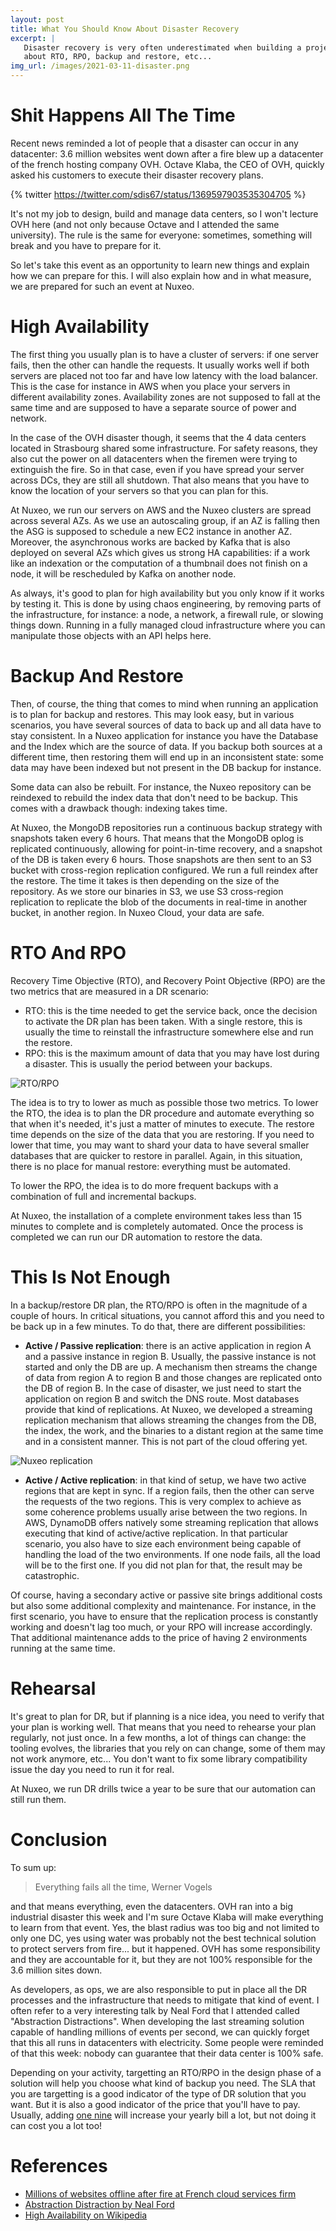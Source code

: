 ```yaml
---
layout: post
title: What You Should Know About Disaster Recovery
excerpt: |
   Disaster recovery is very often underestimated when building a project. Here is what you should know: we will talk
   about RTO, RPO, backup and restore, etc...
img_url: /images/2021-03-11-disaster.png
---
```



Shit Happens All The Time
=========================

Recent news reminded a lot of people that a disaster can occur in any datacenter: 3.6 million websites went down after
a fire blew up a datacenter of the french hosting company OVH. Octave Klaba, the CEO of OVH, quickly asked his customers to execute their disaster recovery plans.

{% twitter https://twitter.com/sdis67/status/1369597903535304705 %}

It's not my job to design, build and manage data centers, so I won't lecture OVH here (and not only because Octave and I attended the same university). The rule is the same for everyone: sometimes, something will break and you have to prepare for it.

So let's take this event as an opportunity to learn new things and explain how we can prepare for this. I will also explain how and in what measure, we are prepared for such an event at Nuxeo.

High Availability
=================

The first thing you usually plan is to have a cluster of servers: if one server fails, then the other can handle the requests. It usually works well if both servers are placed not too far and have low latency with the load balancer. This is the case for instance in AWS when you place your servers in different availability zones. Availability zones are not supposed to fall at the same time and are supposed to have a separate source of power and network.

In the case of the OVH disaster though, it seems that the 4 data centers located in Strasbourg shared some infrastructure. For safety reasons, they also cut the power on all datacenters when the firemen were trying to extinguish the fire. So in that case, even if you have spread your server across DCs, they are still all shutdown. That also means that you have to know the location of your servers so that you can plan for this.

At Nuxeo, we run our servers on AWS and the Nuxeo clusters are spread across several AZs. As we use an autoscaling group, if an AZ is falling then the ASG is supposed to schedule a new EC2 instance in another AZ. Moreover, the asynchronous works are backed by Kafka that is also deployed on several AZs which gives us strong HA capabilities: if a work like an indexation or the computation of a thumbnail does not finish on a node, it will be rescheduled by Kafka on another node.

As always, it's good to plan for high availability but you only know if it works by testing it. This is done by using chaos engineering, by removing parts of the infrastructure, for instance: a node, a network, a firewall rule, or slowing things down. Running in a fully managed cloud infrastructure where you can manipulate those objects with an API helps here.


Backup And Restore
==================

Then, of course, the thing that comes to mind when running an application is to plan for backup and restores. This may look easy, but in various scenarios, you have several sources of data to back up and all data have to stay consistent. In a Nuxeo application for instance you have the Database and the Index which are the source of data. If you backup both sources at a different time, then restoring them will end up in an inconsistent state: some data may have been indexed but not present in the DB backup for instance.

Some data can also be rebuilt. For instance, the Nuxeo repository can be reindexed to rebuild the index data that don't need to be backup. This comes with a drawback though: indexing takes time.

At Nuxeo, the MongoDB repositories run a continuous backup strategy with snapshots taken every 6 hours. That means that the MongoDB oplog is replicated continuously, allowing for point-in-time recovery, and a snapshot of the DB is taken every 6 hours. Those snapshots are then sent to an S3 bucket with cross-region replication configured. We run a full reindex after the restore. The time it takes is then depending on the size of the repository. As we store our binaries in S3, we use S3 cross-region replication to replicate the blob of the documents in real-time in another bucket, in another region. In Nuxeo Cloud, your data are safe.

RTO And RPO
===========

Recovery Time Objective (RTO), and Recovery Point Objective (RPO) are the two metrics that are measured in a DR scenario:

 * RTO: this is the time needed to get the service back, once the decision to activate the DR plan has been taken. With a single restore, this is usually the time to reinstall the infrastructure somewhere else and run the restore.
 * RPO: this is the maximum amount of data that you may have lost during a disaster. This is usually the period between your backups.


 ![RTO/RPO](/images/2021-03-11-rto-rpo.png)

The idea is to try to lower as much as possible those two metrics. To lower the RTO, the idea is to plan the DR procedure and automate everything so that when it's needed, it's just a matter of minutes to execute. The restore time depends on the size of the data that you are restoring. If you need to lower that time, you may want to shard your data to have several smaller databases that are quicker to restore in parallel. Again, in this situation, there is no place for manual restore: everything must be automated.

To lower the RPO, the idea is to do more frequent backups with a combination of full and incremental backups.

At Nuxeo, the installation of a complete environment takes less than 15 minutes to complete and is completely automated. Once the process is completed we can run our DR automation to restore the data.


This Is Not Enough
==================

In a backup/restore DR plan, the RTO/RPO is often in the magnitude of a couple of hours. In critical situations, you cannot afford this and you need to be back up in a few minutes. To do that, there are different possibilities:

 * **Active / Passive replication**: there is an active application in region A and a passive instance in region B. Usually, the passive instance is not started and only the DB are up. A mechanism then streams the change of data from region A to region B and those changes are replicated onto the DB of region B. In the case of disaster, we just need to start the application on region B and switch the DNS route. Most databases provide that kind of replications. At Nuxeo, we developed a streaming replication mechanism that allows streaming the changes from the DB, the index, the work, and the binaries to a distant region at the same time and in a consistent manner. This is not part of the cloud offering yet.

  ![Nuxeo replication](/images/2021-03-11-nuxeo-replication.png)

 * **Active / Active replication**: in that kind of setup, we have two active regions that are kept in sync. If a region fails, then the other can serve the requests of the two regions. This is very complex to achieve as some coherence problems usually arise between the two regions. In AWS, DynamoDB offers natively some streaming replication that allows executing that kind of active/active replication. In that particular scenario, you also have to size each environment being capable of handling the load of the two environments. If one node fails, all the load will be to the first one. If you did not plan for that, the result may be catastrophic.

Of course, having a secondary active or passive site brings additional costs but also some additional complexity and maintenance. For instance, in the first scenario, you have to ensure that the replication process is constantly working and doesn't lag too much, or your RPO will increase accordingly. That additional maintenance adds to the price of having 2 environments running at the same time.


Rehearsal
=========

It's great to plan for DR, but if planning is a nice idea, you need to verify that your plan is working well. That means that you need to rehearse your plan regularly, not just once. In a few months, a lot of things can change: the tooling evolves, the libraries that you rely on can change, some of them may not work anymore, etc... You don't want to fix some library compatibility issue the day you need to run it for real.

At Nuxeo, we run DR drills twice a year to be sure that our automation can still run them.


Conclusion
==========
To sum up:

> Everything fails all the time, Werner Vogels

and that means everything, even the datacenters. OVH ran into a big industrial disaster this week and I'm sure Octave Klaba will make everything to learn from that event. Yes, the blast radius was too big and not limited to only one DC, yes using water was probably not the best technical solution to protect servers from fire... but it happened. OVH has some responsibility and they are accountable for it, but they are not 100% responsible for the 3.6 million sites down.

As developers, as ops, we are also responsible to put in place all the DR processes and the infrastructure that needs to mitigate that kind of event. I often refer to a very interesting talk by Neal Ford that I attended called "Abstraction Distractions". When developing the last streaming solution capable of handling millions of events per second, we can quickly forget that this all runs in datacenters with electricity. Some people were reminded of that this week: nobody can guarantee that their data center is 100% safe.

Depending on your activity, targetting an RTO/RPO in the design phase of a solution will help you choose what kind of backup you need. The SLA that you are targetting is a good indicator of the type of DR solution that you want. But it is also a good indicator of the price that you'll have to pay. Usually, adding [one nine](https://en.wikipedia.org/wiki/High_availability#Percentage_calculation) will increase your yearly bill a lot, but not doing it can cost you a lot too!


References
==========

 * [Millions of websites offline after fire at French cloud services firm](https://www.saltwire.com/news/world/fire-breaks-out-in-ovh-building-in-strasbourg-france-561618/)
 * [Abstraction Distraction by Neal Ford](https://www.youtube.com/watch?v=cT-m8tZF6CU)
 * [High Availability on Wikipedia](https://en.wikipedia.org/wiki/High_availability)
